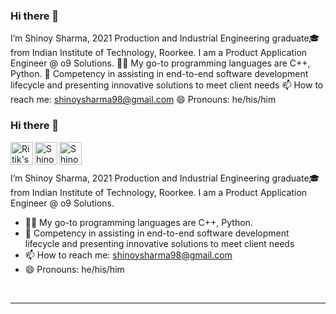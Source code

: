 ### Hi there 👋

I’m Shinoy Sharma, 2021 Production and Industrial Engineering graduate🎓 from Indian Institute of Technology, Roorkee.
I am a Product Application Engineer @ o9 Solutions.
👨‍💻 My go-to programming languages are C++, Python.
👯 Competency in assisting in end-to-end software development lifecycle and presenting innovative solutions to meet client needs
📫 How to reach me: shinoysharma98@gmail.com
😄 Pronouns: he/his/him


### Hi there 👋

<a href="https://github.com/Shinoy-12">
  <img align="left" alt="Ritik's Github" width="36px" src="https://img.icons8.com/material/50/6a9fb5/source-code.png" />
</a>
<a href="https://www.linkedin.com/in/shinoy-sharma">
  <img align="left" alt="Shinoy's Linkdein" width="36px" src="https://img.icons8.com/material/50/6a9fb5/linkedin.png" />
</a>
<a href="mailto:shinoysharma98@gmail.com">
  <img align="left" alt="Shinoy's Email" width="36px" src="https://img.icons8.com/material/50/6a9fb5/gmail.png" />
</a>

<br>
<br>

I’m Shinoy Sharma, 2021 Production and Industrial Engineering graduate🎓 from Indian Institute of Technology, Roorkee.
I am a Product Application Engineer @ o9 Solutions.
- 👨‍💻 My go-to programming languages are C++, Python.
- 👯 Competency in assisting in end-to-end software development lifecycle and presenting innovative solutions to meet client needs
- 📫 How to reach me: shinoysharma98@gmail.com
- 😄 Pronouns: he/his/him


</br>


---
